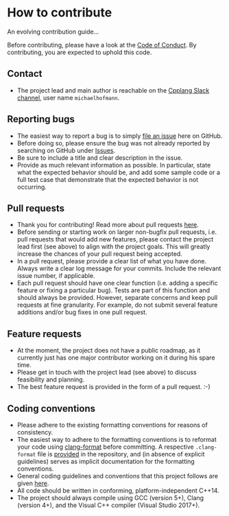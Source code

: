 # How to contribute

An evolving contribution guide...

Before contributing, please have a look at the [Code of Conduct](CODE_OF_CONDUCT.md).
By contributing, you are expected to uphold this code.

## Contact

* The project lead and main author is reachable on the [Cpplang Slack channel](https://cpplang.slack.com/),
user name `michaelhofmann`.

## Reporting bugs

* The easiest way to report a bug is to simply [file an issue](https://github.com/kmhofmann/selene/issues/new)
here on GitHub.
* Before doing so, please ensure the bug was not already reported by searching on GitHub under
[Issues](https://github.com/kmhofmann/selene/issues).
* Be sure to include a title and clear description in the issue.
* Provide as much relevant information as possible. In particular, state what the expected behavior should be, and add
some sample code or a full test case that demonstrate that the expected behavior is not occurring.

## Pull requests

* Thank you for contributing! Read more about pull requests [here](https://help.github.com/articles/about-pull-requests/).
* Before sending or starting work on larger non-bugfix pull requests, i.e. pull requests that would add new features,
please contact the project lead first (see above) to align with the project goals.
This will greatly increase the chances of your pull request being accepted. 
* In a pull request, please provide a clear list of what you have done.
Always write a clear log message for your commits.
Include the relevant issue number, if applicable.
* Each pull request should have one clear function (i.e. adding a specific feature or fixing a particular bug).
Tests are part of this function and should always be provided.
However, separate concerns and keep pull requests at fine granularity.
 For example, do not submit several feature additions and/or bug fixes in one pull request.

## Feature requests

* At the moment, the project does not have a public roadmap, as it currently just has one major contributor working on
it during his spare time. 
* Please get in touch with the project lead (see above) to discuss feasibility and planning.
* The best feature request is provided in the form of a pull request. :-)

## Coding conventions

* Please adhere to the existing formatting conventions for reasons of consistency.
* The easiest way to adhere to the formatting conventions is to reformat your code using
[clang-format](https://clang.llvm.org/docs/ClangFormat.html) before committing.
A respective `.clang-format` file is [provided](.clang-format) in the repository, and (in absence of explicit
guidelines) serves as implicit documentation for the formatting conventions.
* General coding guidelines and conventions that this project follows are given
[here](https://github.com/kmhofmann/cpp_coding_guidelines).
* All code should be written in conforming, platform-independent C++14.
* The project should always compile using GCC (version 5+), Clang (version 4+), and the Visual C++ compiler
(Visual Studio 2017+).